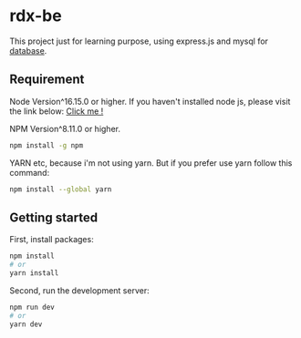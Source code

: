 # rdx-be

This project just for learning purpose, using express.js and mysql for [database](https://drive.google.com/u/0/uc?id=1yqVPjpSdcwHD2JaTRzPKEFmG5IpZe4xK&export=download).

## Requirement

Node Version^16.15.0 or higher.
If you haven't installed node js, please visit the link below:
[Click me !](https://nodejs.dev/en/download)

NPM Version^8.11.0 or higher.
```bash
npm install -g npm
```
YARN etc, because i'm not using yarn. But if you prefer use yarn follow this command:
```bash
npm install --global yarn
```

## Getting started

First, install packages:

```bash
npm install
# or
yarn install
```

Second, run the development server:

```bash
npm run dev
# or
yarn dev
```
